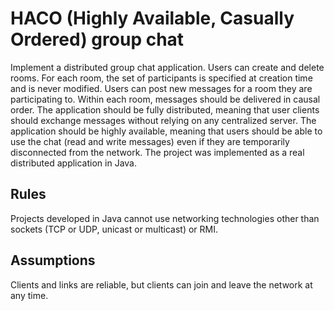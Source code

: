 # HACO (Highly Available, Casually Ordered) group chat

Implement a distributed group chat application. Users can create and delete rooms. For each room, the set of participants is specified at creation time and is never modified.
Users can post new messages for a room they are participating to. Within each room, messages should be delivered in causal order.
The application should be fully distributed, meaning that user clients should exchange messages without relying on any centralized server.
The application should be highly available, meaning that users should be able to use the chat (read and write messages) even if they are temporarily disconnected from the network.
The project was implemented as a real distributed application in Java.

## Rules
Projects developed in Java cannot use networking technologies other than sockets (TCP or UDP, unicast or multicast) or RMI.

## Assumptions
Clients and links are reliable, but clients can join and leave the network at any time.
